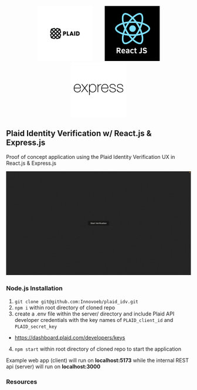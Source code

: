 <div style="text-align: center">
  <img src="pics/plaid-bg1x.jpg" alt="plaid logo" style="width: 150px; height: 150px; object-fit: cover; margin: 0 15px; display: inline-block;">
  <img src="pics/react.png" alt="react logo" style="width: 150px; height: 150px; object-fit: cover; margin: 0 15px; display: inline-block;">
  <img src="pics/express.png" alt="express logo" style="width: 150px; height: 150px; object-fit: cover; margin: 0 15px; display: inline-block;">
</div>

## Plaid Identity Verification w/ React.js & Express.js
Proof of concept application using the Plaid Identity Verification UX in React.js & Express.js

![Alt text for the GIF](pics/plaid-idv.gif)

### Node.js Installation
1. `git clone git@github.com:Innovoeb/plaid_idv.git`
2. `npm i` within root directory of cloned repo 
3. create a .env file within the server/ directory and include Plaid API developer credentials with the key names of `PLAID_client_id` and `PLAID_secret_key`
- https://dashboard.plaid.com/developers/keys 
4. `npm start` within root directory of cloned repo to start the application

Example web app (client) will run on **localhost:5173** while the internal REST api (server) will run on **localhost:3000**



### Resources
